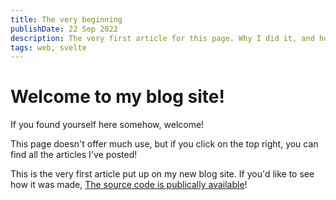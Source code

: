 ```yaml
---
title: The very beginning
publishDate: 22 Sep 2022
description: The very first article for this page. Why I did it, and how I made it! (Shown on the home page)
tags: web, svelte
---
```


# Welcome to my blog site!

If you found yourself here somehow, welcome!

This page doesn't offer much use, but if you click on the top right, you can find all the articles I've posted!

This is the very first article put up on my new blog site. If you'd like to see how it was made, [The source code is publically available](https://github.com/clxxiii/main-blog-site)!
